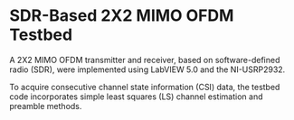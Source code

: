# SDR-Based 2X2 MIMO OFDM Testbed

A 2X2 MIMO OFDM transmitter and receiver, based on software-defined radio (SDR), were implemented using LabVIEW 5.0 and the NI-USRP2932.

To acquire consecutive channel state information (CSI) data, the testbed code incorporates simple least squares (LS) channel estimation and preamble methods.
